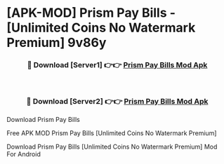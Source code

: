 # [APK-MOD] Prism Pay Bills - [Unlimited Coins No Watermark Premium] 9v86y



<div align="center">
<h3>🔴 Download [Server1] 👉👉 <a href="https://momento.my/?title=Prism_Pay_Bills">Prism Pay Bills Mod Apk</a></h3><br>

<h3>🔴 Download [Server2] 👉👉 <a href="https://momento.my/?title=Prism_Pay_Bills">Prism Pay Bills Mod Apk</a></h3>
</div>



Download Prism Pay Bills 

Free APK MOD Prism Pay Bills [Unlimited Coins No Watermark Premium]

Download Prism Pay Bills [Unlimited Coins No Watermark Premium] Mod For Android
